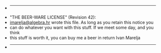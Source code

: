
 * ----------------------------------------------------------------------------
 * "THE BEER-WARE LICENSE" (Revision 42):
 * <imarelja@algebra.hr> wrote this file. As long as you retain this notice you
 * can do whatever you want with this stuff. If we meet some day, and you think
 * this stuff is worth it, you can buy me a beer in return Ivan Marelja
 * ----------------------------------------------------------------------------
  
